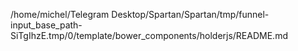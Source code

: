 /home/michel/Telegram Desktop/Spartan/Spartan/tmp/funnel-input_base_path-SiTgIhzE.tmp/0/template/bower_components/holderjs/README.md
